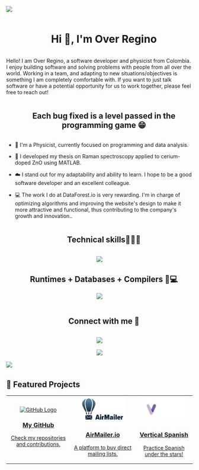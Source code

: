 
<!--horizontal divider(gradiant)-->
<img src="https://user-images.githubusercontent.com/73097560/115834477-dbab4500-a447-11eb-908a-139a6edaec5c.gif">

<!--h1 without bottom border-->
<div id="user-content-toc">
  <ul align="center">
    <summary><h1 style="display: inline-block">Hi 👋, I'm Over Regino</h1></summary>
  </ul>
</div>
<!--Intro start-->
Hello! I am Over Regino, a software developer and physicist from Colombia. I enjoy building software and solving problems with people from all over the world. Working in a team, and adapting to new situations/objectives is something I am completely comfortable with. If you want to just talk software or have a potential opportunity for us to work together, please feel free to reach out!

<!--h2 without bottom border-->
<div id="user-content-toc">
  <ul align="center">
    <summary><h2 style="display: inline-block">Each bug fixed is a level passed in the programming game 😁 </h2></summary>
  </ul>
</div>


<!--Intro start-->
* 🔭 I'm a Physicist, currently focused on programming and data analysis.

* 🔧 I developed my thesis on Raman spectroscopy applied to cerium-doped ZnO using MATLAB.

* ☁️ I stand out for my adaptability and ability to learn. I hope to be a good software developer and an excellent colleague.

* 💻 The work I do at DataForest.io is very rewarding. I'm in charge of optimizing algorithms and improving the website's design to make it more attractive and functional, thus contributing to the company's growth and innovation..
<!--- stats & Trophy (start) -->



</p>        
<!--- stats (end) -->

<!--========================================================================================================================================================================================================-->
<!--h1 without bottom border-->
<div id="user-content-toc">
  <ul align="center">
    <summary><h2 style="display: inline-block">Technical skills👨🏻‍💻</h2></summary>
  </ul>
</div>
<!--tech stack icons-->
<p align="center">
  <a href="https://skillicons.dev">
    <img src="https://skillicons.dev/icons?i=cpp,js,ts,py,fortran,nextjs,svelte,html,css,tailwind,matlab,latex" />
  </a>
</p>
<!--========================================================================================================================================================================================================-->
<!--h1 without bottom border-->
<div id="user-content-toc">
  <ul align="center">
    <summary><h2 style="disply: inline-block">Runtimes + Databases + Compilers 🔧💻</h2></summary>
  </ul>
</div>
<!--tech stack Editor-->
<p align="center">
  <a href="https://skillicons.dev">
    <img src="https://skillicons.dev/icons?i=mysql,nodejs,anaconda,eclipse" />
  </a>
</p>
<!--=====================================================================================================================================================-->
<!--==========MIS COMPLIDAORES + RUNTIMES +DATAB===========================================================================================================================================-->
<!-- Connect with me -->
<!--h2 without bottom border-->
<div id="user-content-toc">
  <ul align="center">
    <summary><h2 style="display: inline-block">Connect with me 🤝</h2></summary>
  </ul>
</div>

<!--icons and links-->

<p align="center">
  <a href="https://skillicons.dev">
    <img src="https://skillicons.dev/icons?i=gmail,linkedin,discord,x" />
  </a>
</p>
  
</p>


<!--profile visit count-->
<div align="center">
  
[![](https://visitcount.itsvg.in/api?id=1010nishant&icon=3&color=6)](https://visitcount.itsvg.in)
  
</div>


<!--horizontal divider(gradiant)-->
<img src="https://user-images.githubusercontent.com/73097560/115834477-dbab4500-a447-11eb-908a-139a6edaec5c.gif">

## 🚀 Featured Projects  
<table>
  <tr>
    <td align="center" width="300">
      <a href="https://github.com/RLover06">
        <img src="https://github.githubassets.com/images/modules/logos_page/GitHub-Mark.png" width="100" alt="GitHub Logo"/>
        <h3>My GitHub</h3>
        <p>Check my repositories and contributions.</p>
      </a>
    </td>
    <td align="center" width="300">
      <a href="https://airmailer.io">
        <img src="logo-am.png" width="120"/>
        <h3>AirMailer.io</h3>
        <p>A platform to buy direct mailing lists.</p>
      </a>
    </td>
    <td align="center" width="300">
      <a href="https://verticalspanish.com">
        <img src="logo-vs.png" width="120"/>
        <h3>Vertical Spanish</h3>
        <p>Practice Spanish under the stars!</p>
      </a>
    </td>
  </tr>
</table>
